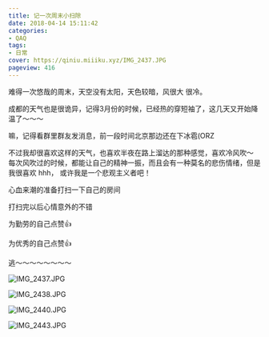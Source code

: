 ```yaml
---
title: 记一次周末小扫除
date: 2018-04-14 15:11:42
categories:
- QAQ
tags:
- 日常
cover: https://qiniu.miiiku.xyz/IMG_2437.JPG
pageview: 416
---
```


难得一次悠哉的周末，天空没有太阳，天色较暗，风很大 很冷。

成都的天气也是很诡异，记得3月份的时候，已经热的穿短袖了，这几天又开始降温了～～～

嘛，记得看群里群友发消息，前一段时间北京那边还在下冰雹(ORZ

不过我却很喜欢这样的天气，也喜欢半夜在路上溜达的那种感觉，喜欢冷风吹～  每次风吹过的时候，都能让自己的精神一振，而且会有一种莫名的悲伤情绪，但是我很喜欢 hhh， 或许我是一个悲观主义者吧！

心血来潮的准备打扫一下自己的房间

打扫完以后心情意外的不错

为勤劳的自己点赞👍

为优秀的自己点赞👍

逃～～～～～～～～

![IMG_2437.JPG](https://qiniu.miiiku.xyz/IMG_2437.JPG)

![IMG_2438.JPG](https://qiniu.miiiku.xyz/IMG_2438.JPG)

![IMG_2440.JPG](https://qiniu.miiiku.xyz/IMG_2440.JPG)

![IMG_2443.JPG](https://qiniu.miiiku.xyz/IMG_2443.JPG)




